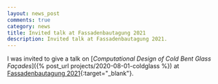 ```yaml
---
layout: news_post
comments: true
category: news
title: Invited talk at Fassadenbautagung 2021
description: Invited talk at Fassadenbautagung 2021.
---
```


I was invited to give a talk on [*Computational Design of Cold Bent Glass Façades*]({% post_url projects/2020-08-01-coldglass %}) at [Fassadenbautagung 2021](https://www.bph.tuwien.ac.at/bauphysikmeetspublic/fassadenbautagung-2021-am-12-november-2021/){:target="_blank"}.